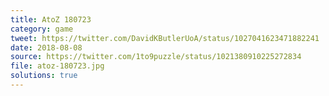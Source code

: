 ```yaml
---
title: AtoZ 180723
category: game
tweet: https://twitter.com/DavidKButlerUoA/status/1027041623471882241
date: 2018-08-08
source: https://twitter.com/1to9puzzle/status/1021380910225272834
file: atoz-180723.jpg
solutions: true
---
```


